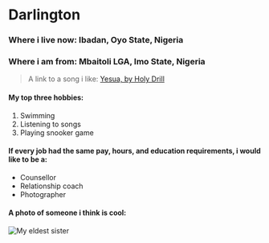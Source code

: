 # Darlington

### Where i live now: Ibadan, Oyo State, Nigeria
### Where i am from: Mbaitoli LGA, Imo State, Nigeria

> A link to a song i like: [Yesua, by Holy Drill](https://youtu.be/I4zs6l-wjFk?si=rPVpjHAFOuwV6X9b)

#### My top three hobbies:
1. Swimming
2. Listening to songs
3. Playing snooker game

#### If every job had the same pay, hours, and education requirements, i would like to be a:
- Counsellor
- Relationship coach
- Photographer

#### A photo of someone i think is cool:

![My eldest sister](https://scontent.fruh6-2.fna.fbcdn.net/v/t39.30808-6/465043203_8781075361935996_265390506596085533_n.jpg?_nc_cat=103&ccb=1-7&_nc_sid=cc71e4&_nc_ohc=buYTzkj2jmwQ7kNvgHkyurJ&_nc_oc=AdgPKvWnlV0G15KVGaGoGW53Czyk7mpjILllVpayP75ihy5mIE7WltgfBEeYDJprHbN5a52EfyqDNbhaGqr90Vf6&_nc_zt=23&_nc_ht=scontent.fruh6-2.fna&_nc_gid=AOLwbJj4Vw9VfVvqiTD_eMR&oh=00_AYB9ke6Jw3wk8u0pg6ctEjUDQ2_kdCvrNxnwRC4b-k6TpQ&oe=67594DB0)
